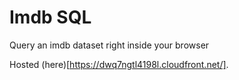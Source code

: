 # Imdb SQL

Query an imdb dataset right inside your browser

Hosted (here)[https://dwq7ngtl4198l.cloudfront.net/].
